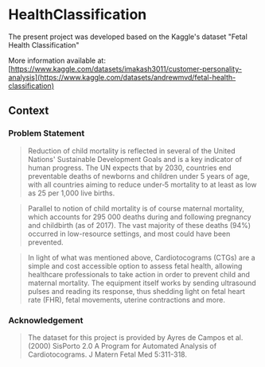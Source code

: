 # HealthClassification

The present project was developed based on the Kaggle's dataset "Fetal Health Classification"


More information available at: [https://www.kaggle.com/datasets/imakash3011/customer-personality-analysis](https://www.kaggle.com/datasets/andrewmvd/fetal-health-classification)


## Context
### Problem Statement

> Reduction of child mortality is reflected in several of the United Nations' Sustainable Development Goals and is a key indicator of human progress.
The UN expects that by 2030, countries end preventable deaths of newborns and children under 5 years of age, with all countries aiming to reduce under‑5 mortality to at least as low as 25 per 1,000 live births.

> Parallel to notion of child mortality is of course maternal mortality, which accounts for 295 000 deaths during and following pregnancy and childbirth (as of 2017). The vast majority of these deaths (94%) occurred in low-resource settings, and most could have been prevented.

> In light of what was mentioned above, Cardiotocograms (CTGs) are a simple and cost accessible option to assess fetal health, allowing healthcare professionals to take action in order to prevent child and maternal mortality. The equipment itself works by sending ultrasound pulses and reading its response, thus shedding light on fetal heart rate (FHR), fetal movements, uterine contractions and more.

### Acknowledgement
> The dataset for this project is provided by Ayres de Campos et al. (2000) SisPorto 2.0 A Program for Automated Analysis of Cardiotocograms. J Matern Fetal Med 5:311-318.

